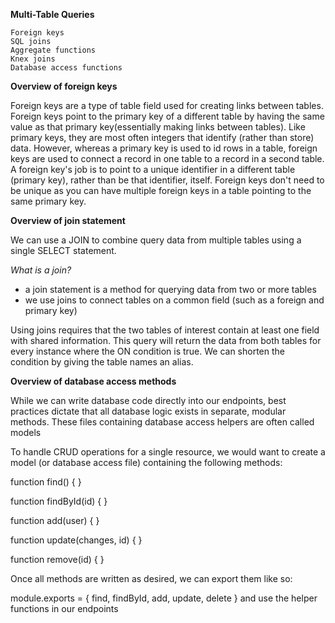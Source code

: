 **Multi-Table Queries**

<!-- In this lecture we'll learn about:-->

    Foreign keys
    SQL joins
    Aggregate functions
    Knex joins
    Database access functions 


**Overview of foreign keys**

 Foreign keys are a type of table field used for creating links between tables. Foreign keys point to the primary key of a different table by having the same value as that primary key(essentially making links between tables). Like primary keys, they are most often integers that identify (rather than store) data. However, whereas a primary key is used to id rows in a table, foreign keys are used to connect a record in one table to a record in a second table.
 A foreign key's job is to point to a unique identifier in a different table
 (primary key), rather than be that identifier, itself.
 Foreign keys don't need to be unique as you can have multiple foreign keys in
 a table pointing to the same primary key.
 



**Overview of join statement**

We can use a JOIN to combine query data from multiple tables using a single SELECT statement.

_What is a join?_
- a join statement is a method for querying data from two or more tables
- we use joins to connect tables on a common field (such as a foreign and primary key)

Using joins requires that the two tables of interest contain at least one field with shared information.
This query will return the data from both tables for every instance where the ON condition is true.
We can shorten the condition by giving the table names an alias.



**Overview of database access methods**

While we can write database code directly into our endpoints, best practices dictate that all database logic exists in separate, modular methods. These files containing database access helpers are often called models

To handle CRUD operations for a single resource, we would want to create a model (or database access file) containing the following methods:

function find() {
}

function findById(id) {
}

function add(user) {
}

function update(changes, id) {
}

function remove(id) {
}


Once all methods are written as desired, we can export them like so:

module.exports = {
  find,
  findById, 
  add, 
  update, 
  delete
}
and use the helper functions in our endpoints


<!-- What is the difference between these lines ?

res.json(await db("users"))
await res.json(db("users"))


db returns a promise, so await db("users") waits for the promise to resolve 
before sending the result from the database to the .json() function.
The other one won't wait for the db promise to resolve before sending the result to the .json() function. 
If you're lucky, it will resolve so quickly that you won't get an error. 
If you're not lucky, you'll get an unfulfilled promise error. 
The await in front of res does nothing, as res.json() doesn't return a promise. -->



<!-- What is the point of useNullAsDefault: true in the package.json file?

In a DBMS such as MySQL, if you don't specify a default for a column and then perform an INSERT without providing a value for that column, 
it will choose a falsey default value that makes sense for the data type, if it can.
In the case of something like an INTEGER, the default is 0. For a TEXT type, an empty string. Etc. For types where no implicit value makes sense, it will choose NULL.
SQLite on the other hand doesn't automatically provide any default and will throw an error if you INSERT a new row which is missing a column that doesn't have a default specified. useNullAsDefault: true prevents having to be explicit about every default in your migration. -->


<!-- SELECT
	"Product"."ProductName",
	"OrderDetail"."Quantity"
FROM "Product"
JOIN "OrderDetail"
ON "Product"."Id" = "OrderDetail"."ProductId"
WHERE "OrderDetail"."OrderId" = "10251"
ORDER BY "ProductName"

works the same as

SELECT
	"Product"."ProductName",
	"OrderDetail"."Quantity"
FROM "Product"
JOIN "OrderDetail"
ON "Product"."Id" = "OrderDetail"."ProductId"
WHERE "OrderDetail"."OrderId" = "10251"
ORDER BY "Product"."ProductName"


Is there a way to know when we have to include the table name first and when we can omit it?

Michael  [5:10 PM]
Oh I see. The reason you can omit it there is because your main table is "Product". So what follows the FROM can be omitted. -->